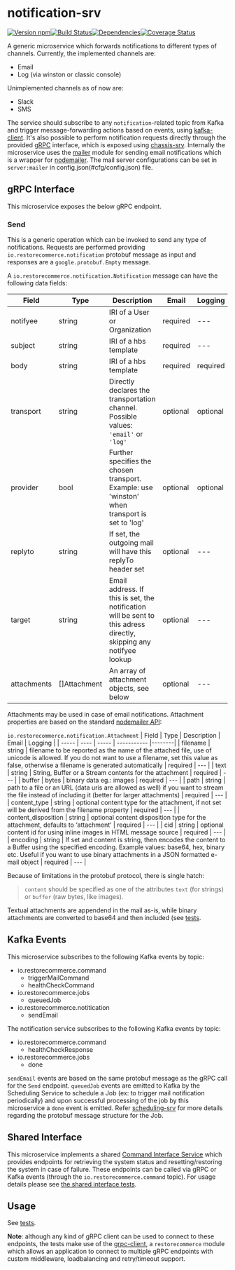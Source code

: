 # notification-srv

[![Version npm][version]](https://npmjs.com/package/@restorecommerce/notification-srv)[![Build Status][build]](https://travis-ci.org/restorecommerce/notification-srv?branch=master)[![Dependencies][depend]](https://david-dm.org/restorecommerce/notification-srv)[![Coverage Status][cover]](https://coveralls.io/r/restorecommerce/notification-srv?branch=master)

[version]: http://img.shields.io/npm/v/notification-srv.svg?style=flat-square
[build]: http://img.shields.io/travis/restorecommerce/notification-srv/master.svg?style=flat-square
[depend]: https://img.shields.io/david/restorecommerce/notification-srv.svg?style=flat-square
[cover]: http://img.shields.io/coveralls/restorecommerce/notification-srv/master.svg?style=flat-square

A generic microservice which forwards notifications to different types of channels. Currently, the implemented channels are:
- Email
- Log (via winston or classic console)

Unimplemented channels as of now are:
- Slack
- SMS

The service should subscribe to any `notification`-related topic from Kafka and trigger message-forwarding actions based on events, using [kafka-client](https://github.com/restorecommerce/kafka-client). It's also possible to perform notification requests directly through the provided [gRPC](https://grpc.io/docs/) interface, which is exposed using [chassis-srv](https://github.com/restorecommerce/chassis-srv). Internally the microservice uses the [mailer](https://github.com/restorecommerce/mailer) module for sending email notifications which is a wrapper for [nodemailer](https://github.com/nodemailer/nodemailer). The mail server configurations can be set in `server:mailer` in config.json(#cfg/config.json) file.

## gRPC Interface

This microservice exposes the below gRPC endpoint.

### Send
This is a generic operation which can be invoked to send any type of notifications. Requests are performed providing `io.restorecommerce.notification` protobuf message as input and responses are a `google.protobuf.Empty` message.

A `io.restorecommerce.notification.Notification` message can have the following data fields:

| Field | Type | Description | Email | Logging |
| ----- | ---- | ----- | ----------- |--------|
| notifyee | string | IRI of a User or Organization | required | --- |
| subject | string | IRI of a hbs template | required | --- |
| body | string | IRI of a hbs template| required | required |
| transport | string | Directly declares the transportation channel. Possible values: `'email'` or `'log'` | optional | optional |
| provider | bool | Further specifies the chosen transport. Example: use 'winston' when transport is set to 'log' | optional | optional |
| replyto | string | If set, the outgoing mail will have this replyTo header set | optional | --- |
| target | string | Email address. If this is set, the notification will be sent to this adress directly, skipping any notifyee lookup | optional | --- |
| attachments | []Attachment | An array of attachment objects, see below | optional | --- |

Attachments may be used in case of email notifications. Attachment properties are based on the standard [nodemailer API](https://community.nodemailer.com/using-attachments/):

`io.restorecommerce.notification.Attachment`
| Field | Type | Description | Email | Logging |
| ----- | ---- | ----- | ----------- |--------|
| filename | string | filename to be reported as the name of the attached file, use of unicode is allowed. If you do not want to use a filename, set this value as false, otherwise a filename is generated automatically | required | --- |
| text | string | String, Buffer or a Stream contents for the attachment | required | --- |
| buffer | bytes | binary data eg.: images | required | --- |
| path | string | path to a file or an URL (data uris are allowed as well) if you want to stream the file instead of including it (better for larger attachments) | required | --- |
| content_type | string | optional content type for the attachment, if not set will be derived from the filename property | required | --- |
| content_disposition | string | optional content disposition type for the attachment, defaults to ‘attachment’ | required | --- |
| cid | string | optional content id for using inline images in HTML message source | required | --- |
| encoding | string | If set and content is string, then encodes the content to a Buffer using the specified encoding. Example values: base64, hex, binary etc. Useful if you want to use binary attachments in a JSON formatted e-mail object | required | --- |

Because of limitations in the protobuf protocol, there is single hatch:

> `content` should be specified as one of the attributes `text` (for strings) or `buffer` (raw bytes, like images).

Textual attachments are appendend in the mail as-is, while binary attachments are converted to base64 and then included (see [tests](#link#).

## Kafka Events

This microservice subscribes to the following Kafka events by topic:
- io.restorecommerce.command
  - triggerMailCommand
  - healthCheckCommand
- io.restorecommerce.jobs
  - queuedJob
- io.restorecommerce.notitication
  - sendEmail

The notification service subscribes to the following Kafka events by topic:
- io.restorecommerce.command
  - healthCheckResponse
- io.restorecommerce.jobs
  - done

`sendEmail` events are based on the same protobuf message as the gRPC call for the `Send` endpoint.
`queuedJob` events are emitted to Kafka by the Scheduling Service to schedule a Job (ex: to trigger mail notification periodically) and upon successful processing of the job by
this microservice a `done` event is emitted. Refer [scheduling-srv](https://github.com/restorecommerce/scheduling-srv) for more details regarding the protobuf message structure for the Job.

## Shared Interface

This microservice implements a shared [Command Interface Service](https://gitlab.n-fuse.co/restorecommerce/command-interface-srv) which
provides endpoints for retrieving the system status and resetting/restoring the system in case of failure. These endpoints can be called via gRPC or Kafka events (through the `io.restorecommerce.command` topic).
For usage details please see [the shared interface tests](https://gitlab.n-fuse.co/restorecommerce/command-service-interface/tree/master/test).


## Usage

See [tests](#test/).


**Note**: although any kind of gRPC client can be used to connect to these endpoints, the tests make use of the [grpc-client](https://github.com/restorecommerce/grpc-client),
a `restorecommerce` module which allows an application to connect to multiple gRPC endpoints with custom middleware, loadbalancing and retry/timeout support.
